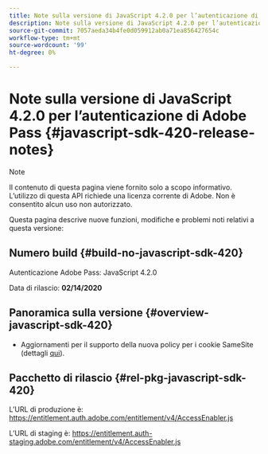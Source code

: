 ```yaml
---
title: Note sulla versione di JavaScript 4.2.0 per l’autenticazione di Adobe Pass
description: Note sulla versione di JavaScript 4.2.0 per l’autenticazione di Adobe Pass
source-git-commit: 7057aeda34b4fe0d059912ab0a71ea856427654c
workflow-type: tm+mt
source-wordcount: '99'
ht-degree: 0%

---
```


# Note sulla versione di JavaScript 4.2.0 per l’autenticazione di Adobe Pass {#javascript-sdk-420-release-notes}

>[!NOTE]
>
>Il contenuto di questa pagina viene fornito solo a scopo informativo. L’utilizzo di questa API richiede una licenza corrente di Adobe. Non è consentito alcun uso non autorizzato.

Questa pagina descrive nuove funzioni, modifiche e problemi noti relativi a questa versione:

## Numero build {#build-no-javascript-sdk-420}

Autenticazione Adobe Pass: JavaScript 4.2.0

Data di rilascio: **02/14/2020**


## Panoramica sulla versione {#overview-javascript-sdk-420}

* Aggiornamenti per il supporto della nuova policy per i cookie SameSite (dettagli [qui](https://datatracker.ietf.org/doc/html/draft-ietf-httpbis-cookie-same-site-00)).


## Pacchetto di rilascio {#rel-pkg-javascript-sdk-420}

L’URL di produzione è: https://entitlement.auth.adobe.com/entitlement/v4/AccessEnabler.js

L’URL di staging è: https://entitlement.auth-staging.adobe.com/entitlement/v4/AccessEnabler.js
